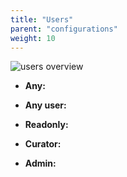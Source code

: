 ```yaml
---
title: "Users"
parent: "configurations"
weight: 10
---
```


![users overview](/img/users/veidemann_dashboard_users_overview.png)


- **Any:**  

- **Any user:**   

- **Readonly:** 

- **Curator:**
  
- **Admin:**  



 